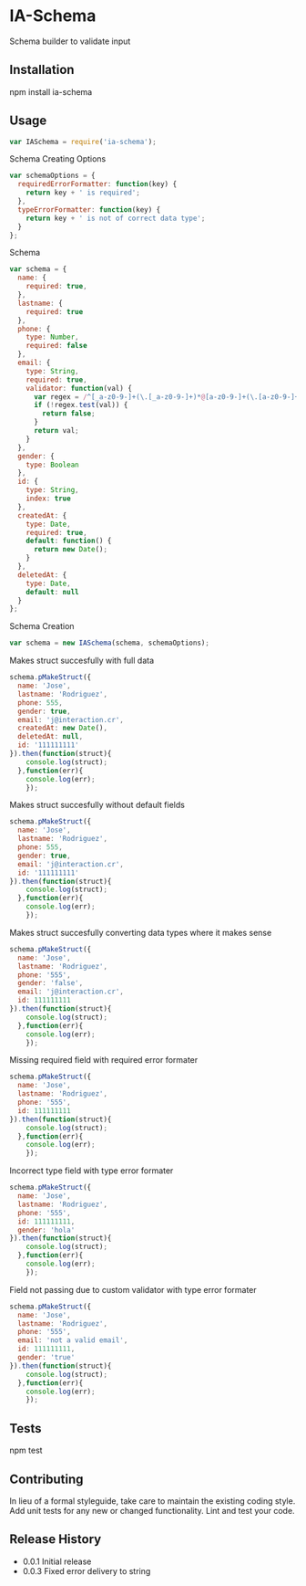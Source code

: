 IA-Schema
===============

Schema builder to validate input

## Installation

  npm install ia-schema

## Usage
  ```javascript
  var IASchema = require('ia-schema');
  ```
  Schema Creating Options
  ```javascript
  var schemaOptions = {
    requiredErrorFormatter: function(key) {
      return key + ' is required';
    },
    typeErrorFormatter: function(key) {
      return key + ' is not of correct data type';
    }
  };
  ```
  Schema
  ```javascript
  var schema = {
    name: {
      required: true,
    },
    lastname: {
      required: true
    },
    phone: {
      type: Number,
      required: false
    },
    email: {
      type: String,
      required: true,
      validator: function(val) {
        var regex = /^[_a-z0-9-]+(\.[_a-z0-9-]+)*@[a-z0-9-]+(\.[a-z0-9-]+)*(\.[a-z]{2,4})$/;
        if (!regex.test(val)) {
          return false;
        }
        return val;
      }
    },
    gender: {
      type: Boolean
    },
    id: {
      type: String,
      index: true
    },
    createdAt: {
      type: Date,
      required: true,
      default: function() {
        return new Date();
      }
    },
    deletedAt: {
      type: Date,
      default: null
    }
  };
  ```

  Schema Creation
  ```javascript
  var schema = new IASchema(schema, schemaOptions);
  ```
  Makes struct succesfully with full data
  ```javascript
  schema.pMakeStruct({
    name: 'Jose',
    lastname: 'Rodriguez',
    phone: 555,
    gender: true,
    email: 'j@interaction.cr',
    createdAt: new Date(),
    deletedAt: null,
    id: '111111111'
  }).then(function(struct){
      console.log(struct);
    },function(err){
      console.log(err);
      });
  ```
  Makes struct succesfully without default fields
  ```javascript
  schema.pMakeStruct({
    name: 'Jose',
    lastname: 'Rodriguez',
    phone: 555,
    gender: true,
    email: 'j@interaction.cr',
    id: '111111111'
  }).then(function(struct){
      console.log(struct);
    },function(err){
      console.log(err);
      });
  ```
  Makes struct succesfully converting data types where it makes sense
  ```javascript
  schema.pMakeStruct({
    name: 'Jose',
    lastname: 'Rodriguez',
    phone: '555',
    gender: 'false',
    email: 'j@interaction.cr',
    id: 111111111
  }).then(function(struct){
      console.log(struct);
    },function(err){
      console.log(err);
      });
  ```
  Missing required field with required error formater
  ```javascript
  schema.pMakeStruct({
    name: 'Jose',
    lastname: 'Rodriguez',
    phone: '555',
    id: 111111111
  }).then(function(struct){
      console.log(struct);
    },function(err){
      console.log(err);
      });
  ```
  Incorrect type field with type error formater
  ```javascript
  schema.pMakeStruct({
    name: 'Jose',
    lastname: 'Rodriguez',
    phone: '555',
    id: 111111111,
    gender: 'hola'
  }).then(function(struct){
      console.log(struct);
    },function(err){
      console.log(err);
      });
  ```
  Field not passing due to custom validator with type error formater
  ```javascript
  schema.pMakeStruct({
    name: 'Jose',
    lastname: 'Rodriguez',
    phone: '555',
    email: 'not a valid email',
    id: 111111111,
    gender: 'true'
  }).then(function(struct){
      console.log(struct);
    },function(err){
      console.log(err);
      });
  ```

## Tests

  npm test

## Contributing

In lieu of a formal styleguide, take care to maintain the existing coding style.
Add unit tests for any new or changed functionality. Lint and test your code.

## Release History

* 0.0.1 Initial release
* 0.0.3 Fixed error delivery to string
